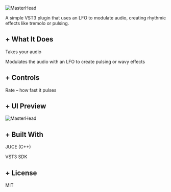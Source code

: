 <p align="left">
  <img src="https://i.imgur.com/HoE8frA.png" alt="MasterHead">
</p>
<p>
A simple VST3 plugin that uses an LFO to modulate audio, creating rhythmic effects like tremolo or pulsing.
</p>

## + What It Does

Takes your audio

Modulates the audio with an LFO to create pulsing or wavy effects

## + Controls

Rate – how fast it pulses

## + UI Preview

<p align="left">
  <img src="https://i.imgur.com/2QGShfP.png" alt="MasterHead">
</p>

## + Built With

JUCE (C++)

VST3 SDK

## + License
MIT
